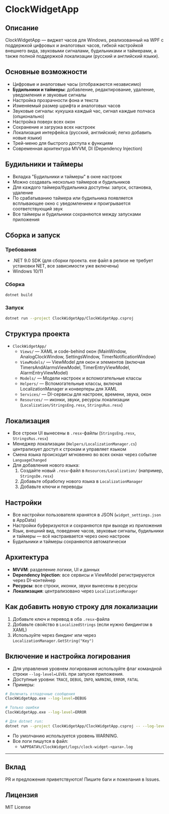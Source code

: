 # ClockWidgetApp

## Описание
ClockWidgetApp — виджет часов для Windows, реализованный на WPF с поддержкой цифровых и аналоговых часов, гибкой настройкой внешнего вида, звуковыми сигналами, будильниками и таймерами, а также полной поддержкой локализации (русский и английский языки).

## Основные возможности
- Цифровые и аналоговые часы (отображаются независимо)
- **Будильники и таймеры**: добавление, редактирование, удаление, уведомления и звуковые сигналы
- Настройка прозрачности фона и текста
- Изменяемый размер шрифта и аналоговых часов
- Звуковые сигналы: кукушка каждый час, сигнал каждые полчаса (опционально)
- Настройка поверх всех окон
- Сохранение и загрузка всех настроек
- Локализация интерфейса (русский, английский; легко добавить новые языки)
- Трей-меню для быстрого доступа к функциям
- Современная архитектура MVVM, DI (Dependency Injection)

## Будильники и таймеры
- Вкладка "Будильники и таймеры" в окне настроек
- Можно создавать несколько таймеров и будильников
- Для каждого таймера/будильника доступны: запуск, остановка, удаление
- По срабатыванию таймера или будильника появляется всплывающее окно с уведомлением и проигрывается соответствующий звук
- Все таймеры и будильники сохраняются между запусками приложения 

## Сборка и запуск

### Требования
- .NET 9.0 SDK (для сборки проекта. exe файл в релизе не требует установки NET, все зависимости уже включены)
- Windows 10/11

### Сборка
```sh
dotnet build
```

### Запуск
```sh
dotnet run --project ClockWidgetApp/ClockWidgetApp.csproj
```
## Структура проекта
- `ClockWidgetApp/`
  - `Views/` — XAML и code-behind окон (MainWindow, AnalogClockWindow, SettingsWindow, TimerNotificationWindow)
  - `ViewModels/` — ViewModel для окон и элементов (включая TimersAndAlarmsViewModel, TimerEntryViewModel, AlarmEntryViewModel)
  - `Models/` — Модели настроек и вспомогательные классы
  - `Helpers/` — Вспомогательные классы, включая LocalizationManager и конвертеры для XAML
  - `Services/` — DI-сервисы для настроек, времени, звука, окон
  - `Resources/` — иконки, звуки, ресурсы локализации (`Localization/StringsEng.resx`, `StringsRus.resx`)

## Локализация
- Все строки UI вынесены в `.resx`-файлы (`StringsEng.resx`, `StringsRus.resx`)
- Менеджер локализации (`Helpers/LocalizationManager.cs`) централизует доступ к строкам и управляет языком
- Смена языка происходит мгновенно во всех окнах через событие `LanguageChanged`
- Для добавления нового языка:
  1. Создайте новый `.resx`-файл в `Resources/Localization/` (например, `StringsDe.resx`)
  2. Добавьте обработку нового языка в `LocalizationManager`
  3. Добавьте ключи и переводы

## Настройки
- Все настройки пользователя хранятся в JSON (`widget_settings.json` в AppData)
- Настройки буферизуются и сохраняются при выходе из приложения
- Язык, внешний вид, поведение часов, звуковые сигналы, будильники и таймеры — всё настраивается через окно настроек
- Будильники и таймеры сохраняются автоматически

## Архитектура
- **MVVM**: разделение логики, UI и данных
- **Dependency Injection**: все сервисы и ViewModel регистрируются через DI-контейнер
- **Ресурсы**: все строки, иконки, звуки вынесены в ресурсы
- **Локализация**: централизовано через `LocalizationManager`

## Как добавить новую строку для локализации
1. Добавьте ключ и перевод в оба `.resx`-файла
2. Добавьте свойство в `LocalizedStrings` (если нужно биндингом в XAML)
3. Используйте через биндинг или через `LocalizationManager.GetString("Key")`


## Включение и настройка логирования
- Для управления уровнем логирования используйте флаг командной строки `--log-level=LEVEL` при запуске приложения.
- Доступные уровни: `TRACE`, `DEBUG`, `INFO`, `WARNING`, `ERROR`, `FATAL`
- Примеры:

```sh
# Включить отладочные сообщения
ClockWidgetApp.exe --log-level=DEBUG

# Только ошибки
ClockWidgetApp.exe --log-level=ERROR

# Для dotnet run:
dotnet run --project ClockWidgetApp/ClockWidgetApp.csproj -- --log-level=INFO
```

- По умолчанию используется уровень WARNING.
- Все логи пишутся в файл:
  - `%APPDATA%/ClockWidget/logs/clock-widget-<дата>.log`

---

## Вклад
PR и предложения приветствуются! Пишите баги и пожелания в Issues.

## Лицензия
MIT License